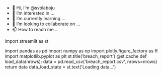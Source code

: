 - 👋 Hi, I’m @svolaboju
- 👀 I’m interested in ...
- 🌱 I’m currently learning ...
- 💞️ I’m looking to collaborate on ...
- 📫 How to reach me ...

<!---
svolaboju/svolaboju is a ✨ special ✨ repository because its `README.md` (this file) appears on your GitHub profile.
You can click the Preview link to take a look at your changes.
--->import streamlit as st
import pandas as pd
import numpy as np
import plotly.figure_factory as ff
import matplotlib.pyplot as plt
st.title(‘breach_report’)
@st.cache
def load_data(nrows):
    data = pd.read_csv('breach_report.csv', nrows=nrows)
    return data
    data_load_state = st.text('Loading data...')

